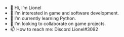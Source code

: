 - 👋 Hi, I’m Lionel
- 👀 I’m interested in game and software development.
- 🌱 I’m currently learning Python.
- 💞️ I’m looking to collaborate on game projects.
- 📫 How to reach me: Discord Lionel#3092

<!---
Lionel2003/Lionel2003 is a ✨ special ✨ repository because its `README.md` (this file) appears on your GitHub profile.
You can click the Preview link to take a look at your changes.
--->
